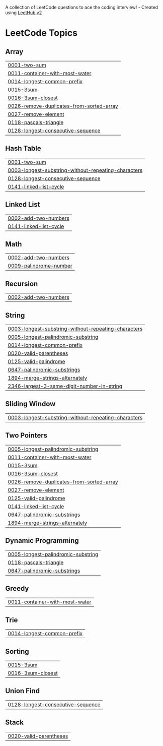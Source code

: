 A collection of LeetCode questions to ace the coding interview! - Created using [LeetHub v2](https://github.com/arunbhardwaj/LeetHub-2.0)
<!---LeetCode Topics Start-->
# LeetCode Topics
## Array
|  |
| ------- |
| [0001-two-sum](https://github.com/motinhapro/Leetcode/tree/master/0001-two-sum) |
| [0011-container-with-most-water](https://github.com/motinhapro/Leetcode/tree/master/0011-container-with-most-water) |
| [0014-longest-common-prefix](https://github.com/motinhapro/Leetcode/tree/master/0014-longest-common-prefix) |
| [0015-3sum](https://github.com/motinhapro/Leetcode/tree/master/0015-3sum) |
| [0016-3sum-closest](https://github.com/motinhapro/Leetcode/tree/master/0016-3sum-closest) |
| [0026-remove-duplicates-from-sorted-array](https://github.com/motinhapro/Leetcode/tree/master/0026-remove-duplicates-from-sorted-array) |
| [0027-remove-element](https://github.com/motinhapro/Leetcode/tree/master/0027-remove-element) |
| [0118-pascals-triangle](https://github.com/motinhapro/Leetcode/tree/master/0118-pascals-triangle) |
| [0128-longest-consecutive-sequence](https://github.com/motinhapro/Leetcode/tree/master/0128-longest-consecutive-sequence) |
## Hash Table
|  |
| ------- |
| [0001-two-sum](https://github.com/motinhapro/Leetcode/tree/master/0001-two-sum) |
| [0003-longest-substring-without-repeating-characters](https://github.com/motinhapro/Leetcode/tree/master/0003-longest-substring-without-repeating-characters) |
| [0128-longest-consecutive-sequence](https://github.com/motinhapro/Leetcode/tree/master/0128-longest-consecutive-sequence) |
| [0141-linked-list-cycle](https://github.com/motinhapro/Leetcode/tree/master/0141-linked-list-cycle) |
## Linked List
|  |
| ------- |
| [0002-add-two-numbers](https://github.com/motinhapro/Leetcode/tree/master/0002-add-two-numbers) |
| [0141-linked-list-cycle](https://github.com/motinhapro/Leetcode/tree/master/0141-linked-list-cycle) |
## Math
|  |
| ------- |
| [0002-add-two-numbers](https://github.com/motinhapro/Leetcode/tree/master/0002-add-two-numbers) |
| [0009-palindrome-number](https://github.com/motinhapro/Leetcode/tree/master/0009-palindrome-number) |
## Recursion
|  |
| ------- |
| [0002-add-two-numbers](https://github.com/motinhapro/Leetcode/tree/master/0002-add-two-numbers) |
## String
|  |
| ------- |
| [0003-longest-substring-without-repeating-characters](https://github.com/motinhapro/Leetcode/tree/master/0003-longest-substring-without-repeating-characters) |
| [0005-longest-palindromic-substring](https://github.com/motinhapro/Leetcode/tree/master/0005-longest-palindromic-substring) |
| [0014-longest-common-prefix](https://github.com/motinhapro/Leetcode/tree/master/0014-longest-common-prefix) |
| [0020-valid-parentheses](https://github.com/motinhapro/Leetcode/tree/master/0020-valid-parentheses) |
| [0125-valid-palindrome](https://github.com/motinhapro/Leetcode/tree/master/0125-valid-palindrome) |
| [0647-palindromic-substrings](https://github.com/motinhapro/Leetcode/tree/master/0647-palindromic-substrings) |
| [1894-merge-strings-alternately](https://github.com/motinhapro/Leetcode/tree/master/1894-merge-strings-alternately) |
| [2346-largest-3-same-digit-number-in-string](https://github.com/motinhapro/Leetcode/tree/master/2346-largest-3-same-digit-number-in-string) |
## Sliding Window
|  |
| ------- |
| [0003-longest-substring-without-repeating-characters](https://github.com/motinhapro/Leetcode/tree/master/0003-longest-substring-without-repeating-characters) |
## Two Pointers
|  |
| ------- |
| [0005-longest-palindromic-substring](https://github.com/motinhapro/Leetcode/tree/master/0005-longest-palindromic-substring) |
| [0011-container-with-most-water](https://github.com/motinhapro/Leetcode/tree/master/0011-container-with-most-water) |
| [0015-3sum](https://github.com/motinhapro/Leetcode/tree/master/0015-3sum) |
| [0016-3sum-closest](https://github.com/motinhapro/Leetcode/tree/master/0016-3sum-closest) |
| [0026-remove-duplicates-from-sorted-array](https://github.com/motinhapro/Leetcode/tree/master/0026-remove-duplicates-from-sorted-array) |
| [0027-remove-element](https://github.com/motinhapro/Leetcode/tree/master/0027-remove-element) |
| [0125-valid-palindrome](https://github.com/motinhapro/Leetcode/tree/master/0125-valid-palindrome) |
| [0141-linked-list-cycle](https://github.com/motinhapro/Leetcode/tree/master/0141-linked-list-cycle) |
| [0647-palindromic-substrings](https://github.com/motinhapro/Leetcode/tree/master/0647-palindromic-substrings) |
| [1894-merge-strings-alternately](https://github.com/motinhapro/Leetcode/tree/master/1894-merge-strings-alternately) |
## Dynamic Programming
|  |
| ------- |
| [0005-longest-palindromic-substring](https://github.com/motinhapro/Leetcode/tree/master/0005-longest-palindromic-substring) |
| [0118-pascals-triangle](https://github.com/motinhapro/Leetcode/tree/master/0118-pascals-triangle) |
| [0647-palindromic-substrings](https://github.com/motinhapro/Leetcode/tree/master/0647-palindromic-substrings) |
## Greedy
|  |
| ------- |
| [0011-container-with-most-water](https://github.com/motinhapro/Leetcode/tree/master/0011-container-with-most-water) |
## Trie
|  |
| ------- |
| [0014-longest-common-prefix](https://github.com/motinhapro/Leetcode/tree/master/0014-longest-common-prefix) |
## Sorting
|  |
| ------- |
| [0015-3sum](https://github.com/motinhapro/Leetcode/tree/master/0015-3sum) |
| [0016-3sum-closest](https://github.com/motinhapro/Leetcode/tree/master/0016-3sum-closest) |
## Union Find
|  |
| ------- |
| [0128-longest-consecutive-sequence](https://github.com/motinhapro/Leetcode/tree/master/0128-longest-consecutive-sequence) |
## Stack
|  |
| ------- |
| [0020-valid-parentheses](https://github.com/motinhapro/Leetcode/tree/master/0020-valid-parentheses) |
<!---LeetCode Topics End-->
